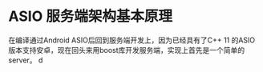 # ASIO 服务端架构基本原理
在编译通过Android ASIO后回到服务端开发上，因为已经具有了C++ 11 的ASIO版本支持安卓，现在回头来用boost库开发服务端，实现上首先是一个简单的server。
d
